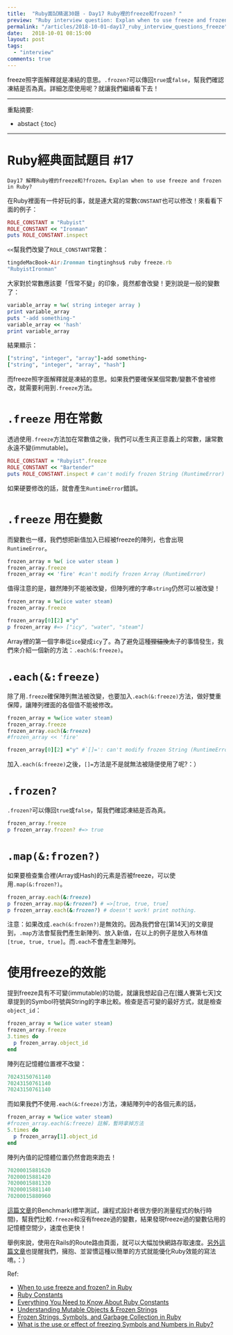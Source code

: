 ```yaml
---
title:  "Ruby面試精選30題 - Day17 Ruby裡的freeze和frozen? "
preview: "Ruby interview question: Explan when to use freeze and frozen in Ruby?"
permalink: "/articles/2018-10-01-day17_ruby_interview_questions_freeze"
date:   2018-10-01 08:15:00
layout: post
tags: 
  - "interview"
comments: true
---
```


freeze照字面解釋就是凍結的意思。`.frozen?`可以傳回`true`或`false`，幫我們確認凍結是否為真。詳細怎麼使用呢？就讓我們繼續看下去！
<!-- more -->

---

重點摘要:
* abstact
{:toc}

---

# Ruby經典面試題目 #17

`Day17 解釋Ruby裡的freeze和?frozen。Explan when to use freeze and frozen in Ruby?`

在Ruby裡面有一件好玩的事，就是連大寫的常數`CONSTANT`也可以修改！來看看下面的例子：

```ruby
ROLE_CONSTANT = "Rubyist"
ROLE_CONSTANT << "Ironman"
puts ROLE_CONSTANT.inspect
```

`<<`幫我們改變了`ROLE_CONSTANT`常數：

```ruby
tingdeMacBook-Air:Ironman tingtinghsu$ ruby freeze.rb
"RubyistIronman"
```

大家對於常數應該要「恆常不變」的印象，竟然都會改變！更別說是一般的變數了：

```ruby
variable_array = %w( string integer array )
print variable_array
puts "-add something-"
variable_array << 'hash'
print variable_array
```

結果顯示：

```ruby
["string", "integer", "array"]-add something-
["string", "integer", "array", "hash"]
```

而freeze照字面解釋就是凍結的意思。如果我們要確保某個常數/變數不會被修改，就需要利用到`.freeze`方法。

# `.freeze` 用在常數

透過使用`.freeze`方法加在常數值之後，我們可以產生真正意義上的常數，讓常數永遠不變(immutable)。

```ruby
ROLE_CONSTANT = "Rubyist".freeze
ROLE_CONSTANT << "Bartender"
puts ROLE_CONSTANT.inspect # can't modify frozen String (RuntimeError)
```

如果硬要修改的話，就會產生`RuntimeError`錯誤。

# `.freeze` 用在變數

而變數也一樣，我們想把新值加入已經被freeze的陣列，也會出現`RuntimeError`。

```ruby
frozen_array = %w( ice water steam )
frozen_array.freeze
frozen_array << 'fire' #can't modify frozen Array (RuntimeError)
```

值得注意的是，雖然陣列不能被改變，但陣列裡的字串`string`仍然可以被改變！

```ruby
frozen_array = %w(ice water steam)
frozen_array.freeze

frozen_array[0][2] ="y"
p frozen_array #=> ["icy", "water", "steam"]
```


Array裡的第一個字串從`ice`變成`icy`了。為了避免這種~~狸貓換太子~~的事情發生，我們來介紹一個新的方法：`.each(&:freeze)`。

# `.each(&:freeze)`

除了用`.freeze`確保陣列無法被改變，也要加入`.each(&:freeze)`方法，做好雙重保障，讓陣列裡面的各個值不能被修改。

```ruby
frozen_array = %w(ice water steam)
frozen_array.freeze
frozen_array.each(&:freeze)
#frozen_array << 'fire'

frozen_array[0][2] ="y" #`[]=': can't modify frozen String (RuntimeError)
```

加入`.each(&:freeze)`之後，`[]=`方法是不是就無法被隨便使用了呢?：）

# `.frozen?`

`.frozen?`可以傳回`true`或`false`，幫我們確認凍結是否為真。

```ruby
frozen_array.freeze
p frozen_array.frozen? #=> true
```

# `.map(&:frozen?)`

如果要檢查集合裡(Array或Hash)的元素是否被freeze，可以使用`.map(&:frozen?)`。

```ruby
frozen_array.each(&:freeze)
p frozen_array.map(&:frozen?) # =>[true, true, true]
p frozen_array.each(&:frozen?) # doesn't work! print nothing.
```

注意：如果改成`.each(&:frozen?)`是無效的。因為我們曾在[第14天]的文章提到，`.map`方法會幫我們產生新陣列、放入新值，在以上的例子是放入布林值`[true, true, true]`。而`.each`不會產生新陣列。

# 使用freeze的效能

提到freeze具有不可變(immutable)的功能，就讓我想起自己在[鐵人賽第七天]文章提到的Symbol符號與String的字串比較。檢查是否可變的最好方式，就是檢查`object_id`：

```ruby
frozen_array = %w(ice water steam)
frozen_array.freeze
3.times do
  p frozen_array.object_id
end
```

陣列在記憶體位置裡不改變：

```ruby
70243150761140
70243150761140
70243150761140
```

而如果我們不使用`.each(&:freeze)`方法，凍結陣列中的各個元素的話，

```ruby
frozen_array = %w(ice water steam)
#frozen_array.each(&:freeze) 註解，暫時拿掉方法
5.times do
  p frozen_array[1].object_id
end
```

陣列內值的記憶體位置仍然會跑來跑去！

```ruby
70200015881620
70200015881420
70200015881320
70200015881140
70200015880960
```

[這篇文章](https://blog.honeybadger.io/when-to-use-freeze-and-frozen-in-ruby/)的Benchmark(標竿測試，讓程式設計者很方便的測量程式的執行時間)，幫我們比較`.freeze`和沒有freeze過的變數，結果發現freeze過的變數佔用的記憶體空間少，速度也更快！

舉例來說，使用在Rails的Route路由頁面，就可以大幅加快網路存取速度。[另外這篇文章](http://flats.github.io/blog/2016/01/03/frozen-strings/)也提醒我們，擁抱、並習慣這種以簡單的方式就能優化Ruby效能的寫法唷。：）

Ref:

* [When to use freeze and frozen? in Ruby](https://blog.honeybadger.io/when-to-use-freeze-and-frozen-in-ruby/)
* [Ruby Constants](http://rubylearning.com/satishtalim/ruby_constants.html)
* [Everything You Need to Know About Ruby Constants](http://www.rubyguides.com/2017/07/ruby-constants/)
* [Understanding Mutable Objects & Frozen Strings](http://www.rubyguides.com/2016/01/ruby-mutability/)
* [Frozen Strings, Symbols, and Garbage Collection in Ruby](http://flats.github.io/blog/2016/01/03/frozen-strings/)
* [What is the use or effect of freezing Symbols and Numbers in Ruby?](https://stackoverflow.com/questions/4235238/what-is-the-use-or-effect-of-freezing-symbols-and-numbers-in-ruby)
